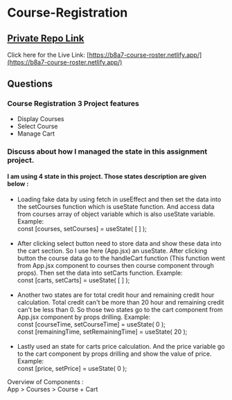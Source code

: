 # Course-Registration

## [ Private Repo Link](https://github.com/programming-hero-web-course2/my-course-roster-abdulmobin417)

Click here for the Live Link: [https://b8a7-course-roster.netlify.app/](https://b8a7-course-roster.netlify.app/)

## Questions

### Course Registration 3 Project features

- Display Courses
- Select Course
- Manage Cart

### Discuss about how I managed the state in this assignment project.

#### I am using 4 state in this project. Those states description are given below :

- Loading fake data by using fetch in useEffect and then set the data into the setCourses function which is useState function. And access data from courses array of object variable which is also useState variable. Example:<br />
  const [courses, setCourses] = useState( [ ] );
  <br /><br />
- After clicking select button need to store data and show these data into the cart section. So I use here (App.jsx) an useState. After clicking button the course data go to the handleCart function (This function went from App.jsx component to courses then course component through props). Then set the data into setCarts function. Example: <br />
  const [carts, setCarts] = useState( [ ] );
  <br /><br />
- Another two states are for total credit hour and remaining credit hour calculation. Total credit can't be more than 20 hour and remaining credit can't be less than 0. So those two states go to the cart component from App.jsx component by props drilling. Example: <br />
  const [courseTime, setCourseTime] = useState( 0 );<br />
  const [remainingTime, setRemainingTime] = useState( 20 );
<br /><br />
- Lastly used an state for carts price calculation. And the price variable go to the cart component by props drilling and show the value of price. Example:<br />
const [price, setPrice] = useState( 0 );<br />

Overview of Components : <br />
App > Courses > Course + Cart
